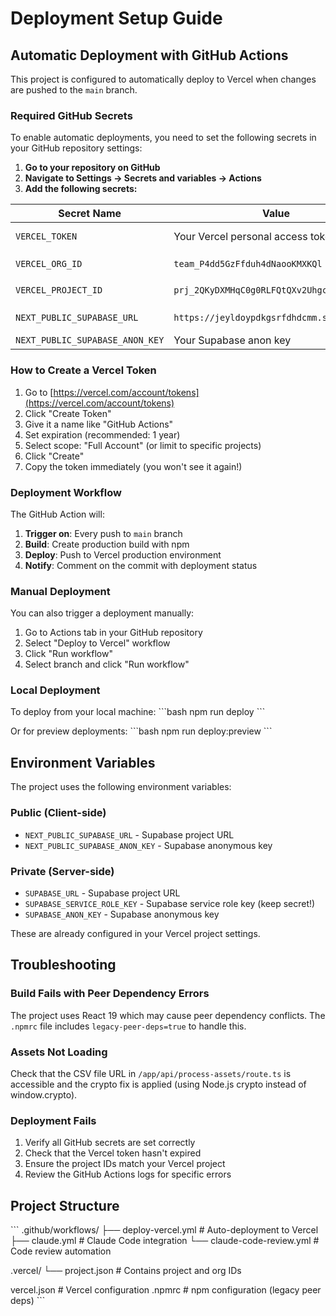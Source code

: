 # Deployment Setup Guide

## Automatic Deployment with GitHub Actions

This project is configured to automatically deploy to Vercel when changes are pushed to the `main` branch.

### Required GitHub Secrets

To enable automatic deployments, you need to set the following secrets in your GitHub repository settings:

1. **Go to your repository on GitHub**
2. **Navigate to Settings → Secrets and variables → Actions**
3. **Add the following secrets:**

| Secret Name | Value | How to Get |
|------------|-------|------------|
| `VERCEL_TOKEN` | Your Vercel personal access token | [Create at vercel.com/account/tokens](https://vercel.com/account/tokens) |
| `VERCEL_ORG_ID` | `team_P4dd5GzFfduh4dNaooKMXKQl` | From `.vercel/project.json` |
| `VERCEL_PROJECT_ID` | `prj_2QKyDXMHqC0g0RLFQtQXv2Uhgcfo` | From `.vercel/project.json` |
| `NEXT_PUBLIC_SUPABASE_URL` | `https://jeyldoypdkgsrfdhdcmm.supabase.co` | Your Supabase project URL |
| `NEXT_PUBLIC_SUPABASE_ANON_KEY` | Your Supabase anon key | From Supabase dashboard |

### How to Create a Vercel Token

1. Go to [https://vercel.com/account/tokens](https://vercel.com/account/tokens)
2. Click "Create Token"
3. Give it a name like "GitHub Actions"
4. Set expiration (recommended: 1 year)
5. Select scope: "Full Account" (or limit to specific projects)
6. Click "Create"
7. Copy the token immediately (you won't see it again!)

### Deployment Workflow

The GitHub Action will:
1. **Trigger on**: Every push to `main` branch
2. **Build**: Create production build with npm
3. **Deploy**: Push to Vercel production environment
4. **Notify**: Comment on the commit with deployment status

### Manual Deployment

You can also trigger a deployment manually:
1. Go to Actions tab in your GitHub repository
2. Select "Deploy to Vercel" workflow
3. Click "Run workflow"
4. Select branch and click "Run workflow"

### Local Deployment

To deploy from your local machine:
\`\`\`bash
npm run deploy
\`\`\`

Or for preview deployments:
\`\`\`bash
npm run deploy:preview
\`\`\`

## Environment Variables

The project uses the following environment variables:

### Public (Client-side)
- `NEXT_PUBLIC_SUPABASE_URL` - Supabase project URL
- `NEXT_PUBLIC_SUPABASE_ANON_KEY` - Supabase anonymous key

### Private (Server-side)
- `SUPABASE_URL` - Supabase project URL
- `SUPABASE_SERVICE_ROLE_KEY` - Supabase service role key (keep secret!)
- `SUPABASE_ANON_KEY` - Supabase anonymous key

These are already configured in your Vercel project settings.

## Troubleshooting

### Build Fails with Peer Dependency Errors
The project uses React 19 which may cause peer dependency conflicts. The `.npmrc` file includes `legacy-peer-deps=true` to handle this.

### Assets Not Loading
Check that the CSV file URL in `/app/api/process-assets/route.ts` is accessible and the crypto fix is applied (using Node.js crypto instead of window.crypto).

### Deployment Fails
1. Verify all GitHub secrets are set correctly
2. Check that the Vercel token hasn't expired
3. Ensure the project IDs match your Vercel project
4. Review the GitHub Actions logs for specific errors

## Project Structure

\`\`\`
.github/workflows/
├── deploy-vercel.yml    # Auto-deployment to Vercel
├── claude.yml           # Claude Code integration
└── claude-code-review.yml # Code review automation

.vercel/
└── project.json         # Contains project and org IDs

vercel.json             # Vercel configuration
.npmrc                  # npm configuration (legacy peer deps)
\`\`\`
